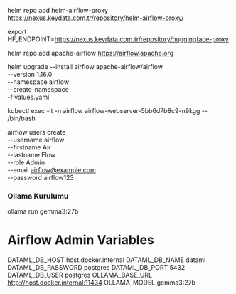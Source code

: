 
helm repo add helm-airflow-proxy https://nexus.keydata.com.tr/repository/helm-airflow-proxy/

export HF_ENDPOINT=https://nexus.keydata.com.tr/repository/huggingface-proxy


helm repo add apache-airflow https://airflow.apache.org

helm upgrade --install airflow apache-airflow/airflow \
  --version 1.16.0 \
  --namespace airflow \
  --create-namespace \
  -f values.yaml

kubectl exec -it -n airflow airflow-webserver-5bb6d7b8c9-n9kgg -- /bin/bash


airflow users create \
  --username airflow \
  --firstname Air \
  --lastname Flow \
  --role Admin \
  --email airflow@example.com \
  --password airflow123





### Ollama Kurulumu

ollama run gemma3:27b

# Airflow Admin Variables
DATAML_DB_HOST	        host.docker.internal
DATAML_DB_NAME          dataml
DATAML_DB_PASSWORD      postgres
DATAML_DB_PORT          5432
DATAML_DB_USER          postgres
OLLAMA_BASE_URL         http://host.docker.internal:11434
OLLAMA_MODEL            gemma3:27b


